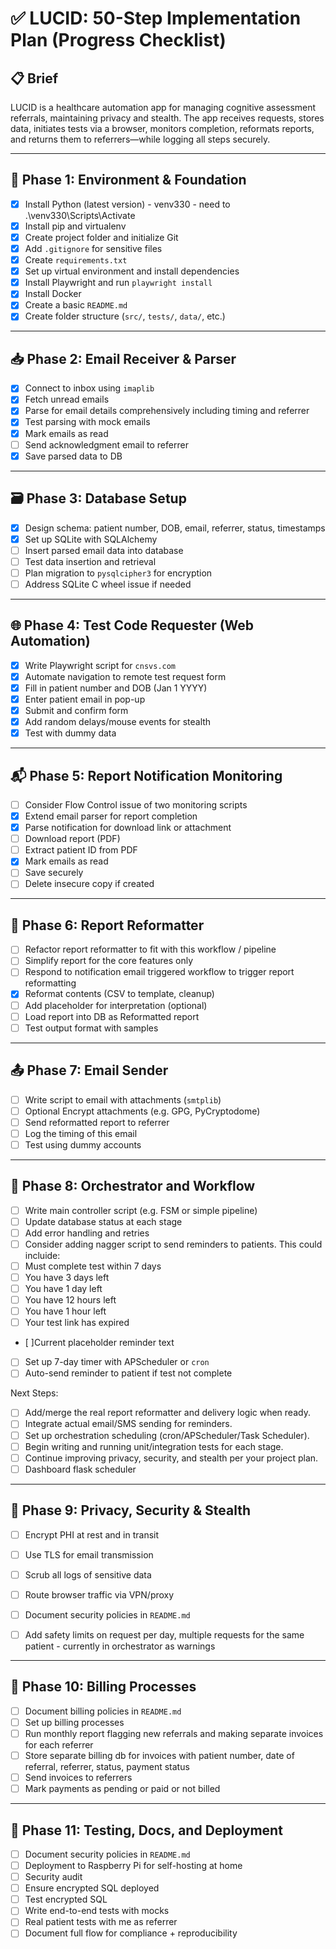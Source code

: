 # ✅ LUCID: 50-Step Implementation Plan (Progress Checklist)

## 📋 Brief

LUCID is a healthcare automation app for managing cognitive assessment referrals, maintaining privacy and stealth. The app receives requests, stores data, initiates tests via a browser, monitors completion, reformats reports, and returns them to referrers—while logging all steps securely.

---

## 🧱 Phase 1: Environment & Foundation
- [x] Install Python (latest version) - venv330 - need to .\venv330\Scripts\Activate
- [x] Install pip and virtualenv
- [x] Create project folder and initialize Git
- [x] Add `.gitignore` for sensitive files
- [x] Create `requirements.txt`
- [x] Set up virtual environment and install dependencies
- [x] Install Playwright and run `playwright install`
- [x] Install Docker 
- [x] Create a basic `README.md`
- [x] Create folder structure (`src/`, `tests/`, `data/`, etc.)

---

## 📥 Phase 2: Email Receiver & Parser
- [x] Connect to inbox using `imaplib`
- [x] Fetch unread emails
- [x] Parse for email details comprehensively including timing and referrer
- [x] Test parsing with mock emails
- [X] Mark emails as read
- [ ] Send acknowledgment email to referrer
- [X] Save parsed data to DB

---

## 🗃️ Phase 3: Database Setup
- [X] Design schema: patient number, DOB, email, referrer, status, timestamps
- [X] Set up SQLite with SQLAlchemy
- [ ] Insert parsed email data into database
- [ ] Test data insertion and retrieval
- [ ] Plan migration to `pysqlcipher3` for encryption
- [ ] Address SQLite C wheel issue if needed

---

## 🌐 Phase 4: Test Code Requester (Web Automation)
- [X] Write Playwright script for `cnsvs.com`
- [X] Automate navigation to remote test request form
- [X] Fill in patient number and DOB (Jan 1 YYYY)
- [X] Enter patient email in pop-up
- [X] Submit and confirm form
- [X] Add random delays/mouse events for stealth
- [X] Test with dummy data

---

## 📬 Phase 5: Report Notification Monitoring
- [ ] Consider Flow Control issue of two monitoring scripts
- [X] Extend email parser for report completion
- [X] Parse notification for download link or attachment
- [ ] Download report (PDF)
- [ ] Extract patient ID from PDF
- [X] Mark emails as read
- [ ] Save securely
- [ ] Delete insecure copy if created

---

## 🧾 Phase 6: Report Reformatter
- [ ] Refactor report reformatter to fit with this workflow / pipeline
- [ ] Simplify report for the core features only
- [ ] Respond to notification email triggered workflow to trigger report reformatting
- [x] Reformat contents (CSV to template, cleanup)
- [ ] Add placeholder for interpretation (optional)
- [ ] Load report into DB as Reformatted report
- [ ] Test output format with samples

---

## 📤 Phase 7: Email Sender
- [ ] Write script to email with attachments (`smtplib`)
- [ ] Optional Encrypt attachments (e.g. GPG, PyCryptodome)
- [ ] Send reformatted report to referrer
- [ ] Log the timing of this email 
- [ ] Test using dummy accounts

---

## 🔄 Phase 8: Orchestrator and Workflow
- [ ] Write main controller script (e.g. FSM or simple pipeline)
- [ ] Update database status at each stage
- [ ] Add error handling and retries
- [ ] Consider adding nagger script to send reminders to patients. This could incluide:
- [ ] Must complete test within 7 days
- [ ] You have 3 days left
- [ ] You have 1 day left
- [ ] You have 12 hours left
- [ ] You have 1 hour left
- [ ] Your test link has expired
- [ ]Current placeholder reminder text
- [ ] Set up 7-day timer with APScheduler or `cron`
- [ ] Auto-send reminder to patient if test not complete

Next Steps:
- [ ] Add/merge the real report reformatter and delivery logic when ready.
- [ ] Integrate actual email/SMS sending for reminders.
- [ ] Set up orchestration scheduling (cron/APScheduler/Task Scheduler).
- [ ] Begin writing and running unit/integration tests for each stage.
- [ ] Continue improving privacy, security, and stealth per your project plan.
- [ ] Dashboard flask scheduler

---

## 🔐 Phase 9: Privacy, Security & Stealth
- [ ] Encrypt PHI at rest and in transit
- [ ] Use TLS for email transmission
- [ ] Scrub all logs of sensitive data
- [ ] Route browser traffic via VPN/proxy
- [ ] Document security policies in `README.md`
- [ ] Add safety limits on request per day, multiple requests for the same patient - currently in orchestrator as warnings


---

## 🚀 Phase 10: Billing Processes
- [ ] Document billing policies in `README.md`
- [ ] Set up billing processes
- [ ] Run monthly report flagging new referrals and making separate invoices for each referrer
- [ ] Store separate billing db for invoices with patient number, date of referral, referrer, status, payment status
- [ ] Send invoices to referrers
- [ ] Mark payments as pending or paid or not billed

---

## 🚀 Phase 11: Testing, Docs, and Deployment
- [ ] Document security policies in `README.md`
- [ ] Deployment to Raspberry Pi for self-hosting at home
- [ ] Security audit
- [ ] Ensure encrypted SQL deployed
- [ ] Test encrypted SQL
- [ ] Write end-to-end tests with mocks
- [ ] Real patient tests with me as referrer
- [ ] Document full flow for compliance + reproducibility
